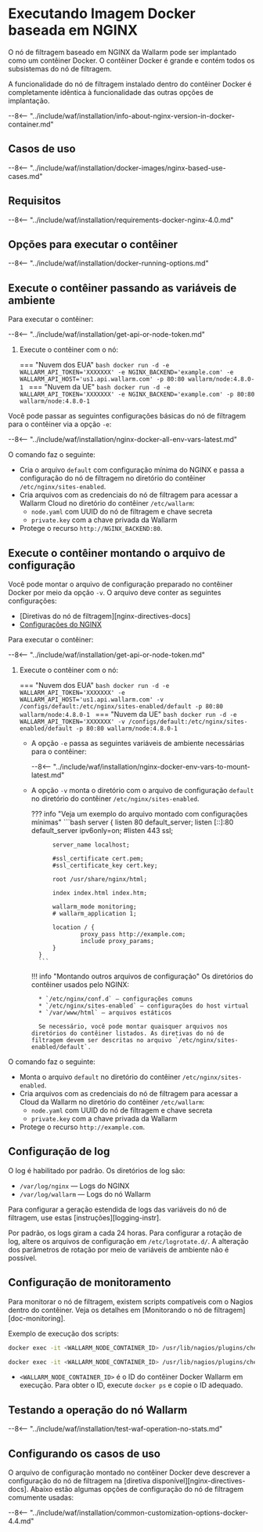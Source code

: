 # Executando Imagem Docker baseada em NGINX

O nó de filtragem baseado em NGINX da Wallarm pode ser implantado como um contêiner Docker. O contêiner Docker é grande e contém todos os subsistemas do nó de filtragem.

A funcionalidade do nó de filtragem instalado dentro do contêiner Docker é completamente idêntica à funcionalidade das outras opções de implantação.

--8<-- "../include/waf/installation/info-about-nginx-version-in-docker-container.md"

## Casos de uso

--8<-- "../include/waf/installation/docker-images/nginx-based-use-cases.md"

## Requisitos

--8<-- "../include/waf/installation/requirements-docker-nginx-4.0.md"

## Opções para executar o contêiner

--8<-- "../include/waf/installation/docker-running-options.md"

## Execute o contêiner passando as variáveis de ambiente

Para executar o contêiner:

--8<-- "../include/waf/installation/get-api-or-node-token.md"

1. Execute o contêiner com o nó:

    === "Nuvem dos EUA"
        ```bash
        docker run -d -e WALLARM_API_TOKEN='XXXXXXX' -e NGINX_BACKEND='example.com' -e WALLARM_API_HOST='us1.api.wallarm.com' -p 80:80 wallarm/node:4.8.0-1
        ```
    === "Nuvem da UE"
        ```bash
        docker run -d -e WALLARM_API_TOKEN='XXXXXXX' -e NGINX_BACKEND='example.com' -p 80:80 wallarm/node:4.8.0-1
        ```

Você pode passar as seguintes configurações básicas do nó de filtragem para o contêiner via a opção `-e`:

--8<-- "../include/waf/installation/nginx-docker-all-env-vars-latest.md"

O comando faz o seguinte:

* Cria o arquivo `default` com configuração mínima do NGINX e passa a configuração do nó de filtragem no diretório do contêiner `/etc/nginx/sites-enabled`.
* Cria arquivos com as credenciais do nó de filtragem para acessar a Wallarm Cloud no diretório do contêiner `/etc/wallarm`:
    * `node.yaml` com UUID do nó de filtragem e chave secreta
    * `private.key` com a chave privada da Wallarm
* Protege o recurso `http://NGINX_BACKEND:80`.

## Execute o contêiner montando o arquivo de configuração

Você pode montar o arquivo de configuração preparado no contêiner Docker por meio da opção `-v`. O arquivo deve conter as seguintes configurações:

* [Diretivas do nó de filtragem][nginx-directives-docs]
* [Configurações do NGINX](https://nginx.org/en/docs/beginners_guide.html)

Para executar o contêiner:

--8<-- "../include/waf/installation/get-api-or-node-token.md"

1. Execute o contêiner com o nó:

    === "Nuvem dos EUA"
        ```bash
        docker run -d -e WALLARM_API_TOKEN='XXXXXXX' -e WALLARM_API_HOST='us1.api.wallarm.com' -v /configs/default:/etc/nginx/sites-enabled/default -p 80:80 wallarm/node:4.8.0-1
        ```
    === "Nuvem da UE"
        ```bash
        docker run -d -e WALLARM_API_TOKEN='XXXXXXX' -v /configs/default:/etc/nginx/sites-enabled/default -p 80:80 wallarm/node:4.8.0-1
        ```

    * A opção `-e` passa as seguintes variáveis de ambiente necessárias para o contêiner:

        --8<-- "../include/waf/installation/nginx-docker-env-vars-to-mount-latest.md"
    
    * A opção `-v` monta o diretório com o arquivo de configuração `default` no diretório do contêiner `/etc/nginx/sites-enabled`.

        ??? info "Veja um exemplo do arquivo montado com configurações mínimas"
            ```bash
            server {
                listen 80 default_server;
                listen [::]:80 default_server ipv6only=on;
                #listen 443 ssl;

                server_name localhost;

                #ssl_certificate cert.pem;
                #ssl_certificate_key cert.key;

                root /usr/share/nginx/html;

                index index.html index.htm;

                wallarm_mode monitoring;
                # wallarm_application 1;

                location / {
                        proxy_pass http://example.com;
                        include proxy_params;
                }
            }
            ```

        !!! info "Montando outros arquivos de configuração"
            Os diretórios do contêiner usados pelo NGINX:

            * `/etc/nginx/conf.d` — configurações comuns
            * `/etc/nginx/sites-enabled` — configurações do host virtual
            * `/var/www/html` — arquivos estáticos

            Se necessário, você pode montar quaisquer arquivos nos diretórios do contêiner listados. As diretivas do nó de filtragem devem ser descritas no arquivo `/etc/nginx/sites-enabled/default`.

O comando faz o seguinte:

* Monta o arquivo `default` no diretório do contêiner `/etc/nginx/sites-enabled`.
* Cria arquivos com as credenciais do nó de filtragem para acessar a Cloud da Wallarm no diretório do contêiner `/etc/wallarm`:
    * `node.yaml` com UUID do nó de filtragem e chave secreta
    * `private.key` com a chave privada da Wallarm
* Protege o recurso `http://example.com`.

## Configuração de log

O log é habilitado por padrão. Os diretórios de log são:

* `/var/log/nginx` — Logs do NGINX
* `/var/log/wallarm` — Logs do nó Wallarm

Para configurar a geração estendida de logs das variáveis do nó de filtragem, use estas [instruções][logging-instr].

Por padrão, os logs giram a cada 24 horas. Para configurar a rotação de log, altere os arquivos de configuração em `/etc/logrotate.d/`. A alteração dos parâmetros de rotação por meio de variáveis de ambiente não é possível.

## Configuração de monitoramento

Para monitorar o nó de filtragem, existem scripts compatíveis com o Nagios dentro do contêiner. Veja os detalhes em [Monitorando o nó de filtragem][doc-monitoring].

Exemplo de execução dos scripts:

``` bash
docker exec -it <WALLARM_NODE_CONTAINER_ID> /usr/lib/nagios/plugins/check_wallarm_tarantool_timeframe -w 1800 -c 900
```

``` bash
docker exec -it <WALLARM_NODE_CONTAINER_ID> /usr/lib/nagios/plugins/check_wallarm_export_delay -w 120 -c 300
```

* `<WALLARM_NODE_CONTAINER_ID>` é o ID do contêiner Docker Wallarm em execução. Para obter o ID, execute `docker ps` e copie o ID adequado.

## Testando a operação do nó Wallarm

--8<-- "../include/waf/installation/test-waf-operation-no-stats.md"

## Configurando os casos de uso

O arquivo de configuração montado no contêiner Docker deve descrever a configuração do nó de filtragem na [diretiva disponível][nginx-directives-docs]. Abaixo estão algumas opções de configuração do nó de filtragem comumente usadas:

--8<-- "../include/waf/installation/common-customization-options-docker-4.4.md"
